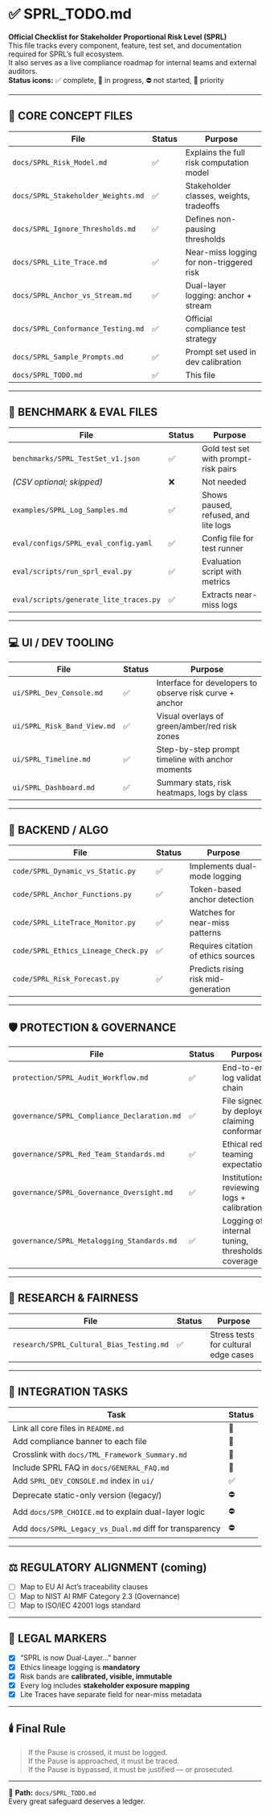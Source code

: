 # ✅ SPRL_TODO.md

**Official Checklist for Stakeholder Proportional Risk Level (SPRL)**  
This file tracks every component, feature, test set, and documentation required for SPRL’s full ecosystem.  
It also serves as a live compliance roadmap for internal teams and external auditors.  
**Status icons:** ✅ complete, 🔧 in progress, ⛔ not started, 🚨 priority  

---

## 📁 CORE CONCEPT FILES

| File | Status | Purpose |
|------|--------|---------|
| `docs/SPRL_Risk_Model.md` | ✅ | Explains the full risk computation model |
| `docs/SPRL_Stakeholder_Weights.md` | ✅ | Stakeholder classes, weights, tradeoffs |
| `docs/SPRL_Ignore_Thresholds.md` | ✅ | Defines non-pausing thresholds |
| `docs/SPRL_Lite_Trace.md` | ✅ | Near-miss logging for non-triggered risk |
| `docs/SPRL_Anchor_vs_Stream.md` | ✅ | Dual-layer logging: anchor + stream |
| `docs/SPRL_Conformance_Testing.md` | ✅ | Official compliance test strategy |
| `docs/SPRL_Sample_Prompts.md` | ✅ | Prompt set used in dev calibration |
| `docs/SPRL_TODO.md` | ✅ | This file |

---

## 🧪 BENCHMARK & EVAL FILES

| File | Status | Purpose |
|------|--------|---------|
| `benchmarks/SPRL_TestSet_v1.json` | ✅ | Gold test set with prompt-risk pairs |
| *(CSV optional; skipped)* | ❌ | Not needed |
| `examples/SPRL_Log_Samples.md` | ✅ | Shows paused, refused, and lite logs |
| `eval/configs/SPRL_eval_config.yaml` | ✅ | Config file for test runner |
| `eval/scripts/run_sprl_eval.py` | ✅ | Evaluation script with metrics |
| `eval/scripts/generate_lite_traces.py` | ✅ | Extracts near-miss logs |

---

## 💻 UI / DEV TOOLING

| File | Status | Purpose |
|------|--------|---------|
| `ui/SPRL_Dev_Console.md` | ✅ | Interface for developers to observe risk curve + anchor |
| `ui/SPRL_Risk_Band_View.md` | ✅ | Visual overlays of green/amber/red risk zones |
| `ui/SPRL_Timeline.md` | ✅ | Step-by-step prompt timeline with anchor moments |
| `ui/SPRL_Dashboard.md` | ✅ | Summary stats, risk heatmaps, logs by class |

---

## 🧠 BACKEND / ALGO

| File | Status | Purpose |
|------|--------|---------|
| `code/SPRL_Dynamic_vs_Static.py` | ✅ | Implements dual-mode logging |
| `code/SPRL_Anchor_Functions.py` | ✅ | Token-based anchor detection |
| `code/SPRL_LiteTrace_Monitor.py` | ✅ | Watches for near-miss patterns |
| `code/SPRL_Ethics_Lineage_Check.py` | ✅ | Requires citation of ethics sources |
| `code/SPRL_Risk_Forecast.py` | ✅ | Predicts rising risk mid-generation |

---

## 🛡️ PROTECTION & GOVERNANCE

| File | Status | Purpose |
|------|--------|---------|
| `protection/SPRL_Audit_Workflow.md` | ✅ | End-to-end log validation chain |
| `governance/SPRL_Compliance_Declaration.md` | ✅ | File signed by deployers claiming conformance |
| `governance/SPRL_Red_Team_Standards.md` | ✅ | Ethical red-teaming expectations |
| `governance/SPRL_Governance_Oversight.md` | ✅ | Institutions reviewing logs + calibration |
| `governance/SPRL_Metalogging_Standards.md` | ✅ | Logging of internal tuning, thresholds, coverage |

---

## 🔬 RESEARCH & FAIRNESS

| File | Status | Purpose |
|------|--------|---------|
| `research/SPRL_Cultural_Bias_Testing.md` | ✅ | Stress tests for cultural edge cases |

---

## 🧩 INTEGRATION TASKS

| Task | Status |
|------|--------|
| Link all core files in `README.md` | 🔧 |
| Add compliance banner to each file | 🔧 |
| Crosslink with `docs/TML_Framework_Summary.md` | 🔧 |
| Include SPRL FAQ in `docs/GENERAL_FAQ.md` | 🔧 |
| Add `SPRL_DEV_CONSOLE.md` index in `ui/` | ✅ |
| Deprecate static-only version (legacy/) | ⛔ |
| Add `docs/SPR_CHOICE.md` to explain dual-layer logic | ⛔ |
| Add `docs/SPRL_Legacy_vs_Dual.md` diff for transparency | ⛔ |

---

## ⚖️ REGULATORY ALIGNMENT (coming)

- [ ] Map to EU AI Act’s traceability clauses  
- [ ] Map to NIST AI RMF Category 2.3 (Governance)  
- [ ] Map to ISO/IEC 42001 logs standard  

---

## 📝 LEGAL MARKERS

- [x] “SPRL is now Dual-Layer…” banner
- [x] Ethics lineage logging is **mandatory**
- [x] Risk bands are **calibrated, visible, immutable**
- [x] Every log includes **stakeholder exposure mapping**
- [x] Lite Traces have separate field for near-miss metadata

---

## 🕯️ Final Rule

> If the Pause is crossed, it must be logged.  
> If the Pause is approached, it must be traced.  
> If the Pause is bypassed, it must be justified — or prosecuted.

---

📁 **Path:** `docs/SPRL_TODO.md`  
Every great safeguard deserves a ledger.

